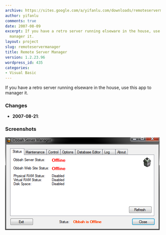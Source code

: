```yaml
---
archive: https://sites.google.com/a/yifanlu.com/downloads/remoteservermanager.zip
author: yifanlu
comments: true
date: 2007-08-09
excerpt: If you have a retro server running elseware in the house, use this app to
  manager it.
layout: project
slug: remoteservermanager
title: Remote Server Manager
version: 1.2.23.96
wordpress_id: 435
categories:
- Visual Basic
---
```


If you have a retro server running elseware in the house, use this app to manager it.

### Changes

* **2007-08-21**: 

### Screenshots

![Screen 0](/images/2012/01/remoteservermanager_screen.png)


